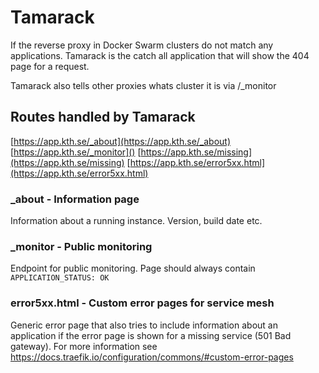 # Tamarack
If the reverse proxy in Docker Swarm clusters do not match any applications. Tamarack is the catch all application that will show the 404 page for a request.

Tamarack also tells other proxies whats cluster it is via /_monitor

## Routes handled by Tamarack
[https://app.kth.se/_about](https://app.kth.se/_about)
[https://app.kth.se/_monitor]()
[https://app.kth.se/missing](https://app.kth.se/missing)
[https://app.kth.se/error5xx.html](https://app.kth.se/error5xx.html)

### _about - Information page
Information about a running instance. Version, build date etc.

### _monitor - Public monitoring
Endpoint for public monitoring. Page should always contain `APPLICATION_STATUS: OK`

### error5xx.html - Custom error pages for service mesh
Generic error page that also tries to include information about an application if the error page is shown for a missing service (501 Bad gateway). For more information see https://docs.traefik.io/configuration/commons/#custom-error-pages
